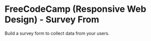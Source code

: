# FreeCodeCamp (Responsive Web Design) - Survey From

Build a survey form to collect data from your users.
